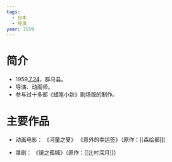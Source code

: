 ```yaml
---
tags:
  - 日本
  - 导演
year: 1959
---
```

# 简介

- 1959[.7.24](2024-07-24.md)，群马县。
- 导演、动画师。
- 参与过十多部《蜡笔小新》剧场版的制作。
# 主要作品

- 动画电影：
《河童之夏》
《意外的幸运签》（原作：[[森绘都]]）

- 番剧：
《镜之孤城》（原作：[[辻村深月]]）